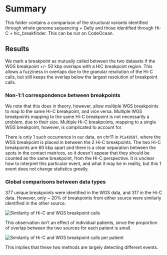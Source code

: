 # Summary

This folder contains a comparison of the structural variants identified through whole genome sequencing + Delly and those identified through Hi-C + hic_breakfinder.
This can be run on CodeOcean.

## Results

We mark a breakpoint as mutually called between the two datasets if the WGS breakpoint +/- 50 kbp overlaps with a HiC breakpoint region.
This allows a fuzziness in overlaps due to the granular resolution of the Hi-C calls, but still keeps the overlap below the largest resolution of breakpoint calls.

### Non-1:1 correspondence between breakpoints

We note that this does in theory, however, allow multiple WGS breakpoints to map to the same Hi-C breakpoint, and vice versa.
Multiple WGS breakpoints mapping to the same Hi-C breakpoint is not necessarily a problem, due to their size.
Multiple Hi-C breakpoints, mapping to a single WGS breakpoint, however, is complicated to account for.

There is only 1 such occurrence in our data, on chr11 in `PCa40507`, where the WGS breakpoint is placed in between the 2 Hi-C breakpoints.
The two Hi-C breakpoints are 60 kbp apart and there is a clear separation between the spots in the contact matrices, so it doesn't appear that they should be counted as the same breakpoint, from the Hi-C perspective.
It is unclear how to interpret this particular event, and what it may be in reality, but this 1 event does not change statistics greatly.

### Global comparisons between data types

377 unique breakpoints were identified in the WGS data, and 317 in the Hi-C data.
However, only ~ 20% of breakpoints from either source were similarly identified in the other source.

![Similarity of Hi-C and WGS breakpoint calls](detections.all.png)

This observation isn't an effect of individual patients, since the proportion of overlap between the two sources for each patient is small.

![Similarity of Hi-C and WGS breakpoint calls per patient](detections.per-patient.png)

This implies that these two methods are largely detecting different events.
